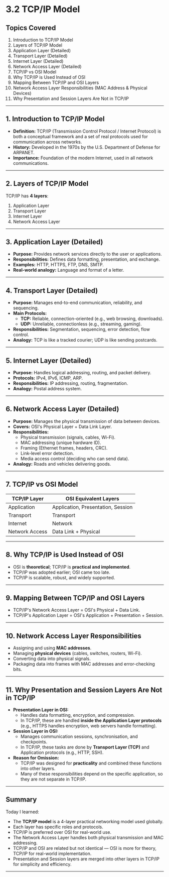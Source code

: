 # 3.2 TCP/IP Model

##  Topics Covered
1. Introduction to TCP/IP Model
2. Layers of TCP/IP Model
3. Application Layer (Detailed)
4. Transport Layer (Detailed)
5. Internet Layer (Detailed)
6. Network Access Layer (Detailed)
7. TCP/IP vs OSI Model
8. Why TCP/IP is Used Instead of OSI
9. Mapping Between TCP/IP and OSI Layers
10. Network Access Layer Responsibilities (MAC Address & Physical Devices)
11. Why Presentation and Session Layers Are Not in TCP/IP

---

## 1. Introduction to TCP/IP Model
- **Definition:** TCP/IP (Transmission Control Protocol / Internet Protocol) is both a conceptual framework and a set of real protocols used for communication across networks.
- **History:** Developed in the 1970s by the U.S. Department of Defense for ARPANET.
- **Importance:** Foundation of the modern Internet, used in all network communications.

---

## 2. Layers of TCP/IP Model
TCP/IP has **4 layers**:
1. Application Layer
2. Transport Layer
3. Internet Layer
4. Network Access Layer

---

## 3. Application Layer (Detailed)
- **Purpose:** Provides network services directly to the user or applications.
- **Responsibilities:** Defines data formatting, presentation, and exchange.
- **Examples:** HTTP, HTTPS, FTP, DNS, SMTP.
- **Real-world analogy:** Language and format of a letter.

---

## 4. Transport Layer (Detailed)
- **Purpose:** Manages end-to-end communication, reliability, and sequencing.
- **Main Protocols:**
  - **TCP:** Reliable, connection-oriented (e.g., web browsing, downloads).
  - **UDP:** Unreliable, connectionless (e.g., streaming, gaming).
- **Responsibilities:** Segmentation, sequencing, error detection, flow control.
- **Analogy:** TCP is like a tracked courier; UDP is like sending postcards.

---

## 5. Internet Layer (Detailed)
- **Purpose:** Handles logical addressing, routing, and packet delivery.
- **Protocols:** IPv4, IPv6, ICMP, ARP.
- **Responsibilities:** IP addressing, routing, fragmentation.
- **Analogy:** Postal address system.

---

## 6. Network Access Layer (Detailed)
- **Purpose:** Manages the physical transmission of data between devices.
- **Covers:** OSI's Physical Layer + Data Link Layer.
- **Responsibilities:**
  - Physical transmission (signals, cables, Wi-Fi).
  - MAC addressing (unique hardware ID).
  - Framing (Ethernet frames, headers, CRC).
  - Link-level error detection.
  - Media access control (deciding who can send data).
- **Analogy:** Roads and vehicles delivering goods.

---

## 7. TCP/IP vs OSI Model
| TCP/IP Layer        | OSI Equivalent Layers             |
|---------------------|-----------------------------------|
| Application         | Application, Presentation, Session|
| Transport           | Transport                         |
| Internet            | Network                           |
| Network Access      | Data Link + Physical              |

---

## 8. Why TCP/IP is Used Instead of OSI
- OSI is **theoretical**; TCP/IP is **practical and implemented**.
- TCP/IP was adopted earlier; OSI came too late.
- TCP/IP is scalable, robust, and widely supported.

---

## 9. Mapping Between TCP/IP and OSI Layers
- TCP/IP's Network Access Layer = OSI's Physical + Data Link.
- TCP/IP's Application Layer = OSI's Application + Presentation + Session.

---

## 10. Network Access Layer Responsibilities
- Assigning and using **MAC addresses**.
- Managing **physical devices** (cables, switches, routers, Wi-Fi).
- Converting data into physical signals.
- Packaging data into frames with MAC addresses and error-checking bits.

---

## 11. Why Presentation and Session Layers Are Not in TCP/IP
- **Presentation Layer in OSI:**  
  - Handles data formatting, encryption, and compression.  
  - In TCP/IP, these are handled **inside the Application Layer protocols** (e.g., HTTPS handles encryption, web servers handle formatting).
- **Session Layer in OSI:**  
  - Manages communication sessions, synchronisation, and checkpoints.  
  - In TCP/IP, these tasks are done by **Transport Layer (TCP)** and Application protocols (e.g., HTTP, SSH).
- **Reason for Omission:**  
  - TCP/IP was designed for **practicality** and combined these functions into other layers.
  - Many of these responsibilities depend on the specific application, so they are not separate in TCP/IP.

---

##  Summary
Today I learned:
- The **TCP/IP model** is a 4-layer practical networking model used globally.
- Each layer has specific roles and protocols.
- TCP/IP is preferred over OSI for real-world use.
- The Network Access Layer handles both physical transmission and MAC addressing.
- TCP/IP and OSI are related but not identical — OSI is more for theory, TCP/IP for real-world implementation.
- Presentation and Session layers are merged into other layers in TCP/IP for simplicity and efficiency.

---
